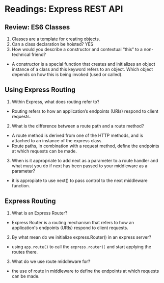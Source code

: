 # Readings: Express REST API

## Review: ES6 Classes

1. Classes are a template for creating objects.
2. Can a class declaration be hoisted? YES
3. How would you describe a constructor and contextual “this” to a non-technical friend?

- A constructor is a special function that creates and initializes an object instance of a class and  this keyword refers to an object. Which object depends on how this is being invoked (used or called).

## Using Express Routing

1. Within Express, what does routing refer to?

- Routing refers to how an application’s endpoints (URIs) respond to client requests.

2. What is the difference between a route path and a route method?

- A route method is derived from one of the HTTP methods, and is attached to an instance of the express class.
- Route paths, in combination with a request method, define the endpoints at which requests can be made. 

3. When is it appropriate to add next as a parameter to a route handler and what must you do if next has been passed to your middleware as a parameter?

- it is appropiate to use next() to pass control to the next middleware function.

## Express Routing

1. What is an Express Router?

- Express Router is a routing mechanism that refers to how an application's endpoints (URIs) respond to client requests.

2. By what mean do we initialize express.Router() in an express server?

- using `app.route()` to call the `express.router()` and start  applying the routes there.

3. What do we use route middleware for?

- the use of route in middleware to define the endpoints at which requests can be made.
